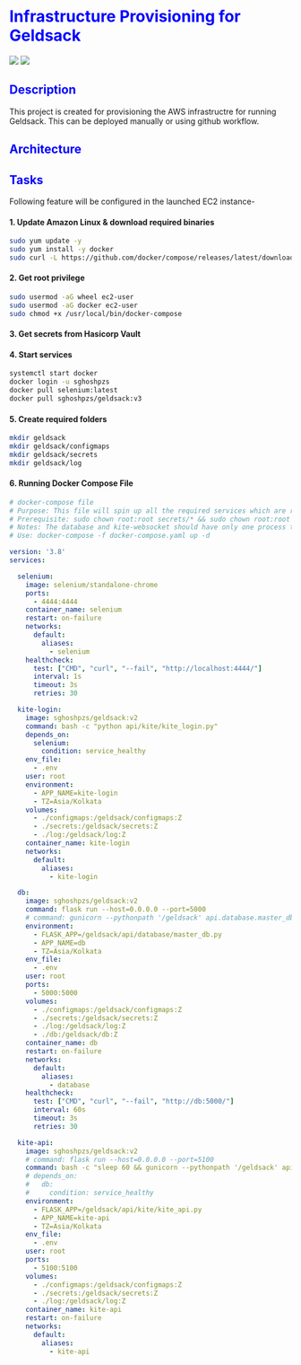 # <span style="color: blue">Infrastructure Provisioning for Geldsack </span>
[![](https://img.shields.io/badge/Terraform-blue?style=for-the-badge)](https://github.com/hamzamohdzubair/redant)
[![](https://img.shields.io/badge/AWS-yellow?style=for-the-badge)](https://docs.rs/crate/redant/latest)

## <span style="color: blue"> Description </span>

This project is created for provisioning the AWS infrastructre for running Geldsack. This can be deployed manually or using github workflow.

## <span style="color: blue"> Architecture </span>


## <span style="color: blue"> Tasks </span>

Following feature will be configured in the launched EC2 instance-

#### 1. Update Amazon Linux & download required binaries

```bash
sudo yum update -y
sudo yum install -y docker
sudo curl -L https://github.com/docker/compose/releases/latest/download/docker-compose-$(uname -s)-$(uname -m) -o /usr/local/bin/docker-compose
```

#### 2. Get root privilege

```bash
sudo usermod -aG wheel ec2-user
sudo usermod -aG docker ec2-user
sudo chmod +x /usr/local/bin/docker-compose
```

#### 3. Get secrets from Hasicorp Vault



#### 4. Start services

```bash
systemctl start docker
docker login -u sghoshpzs
docker pull selenium:latest
docker pull sghoshpzs/geldsack:v3
```

#### 5. Create required folders
```bash
mkdir geldsack
mkdir geldsack/configmaps
mkdir geldsack/secrets
mkdir geldsack/log
```

#### 6. Running Docker Compose File

```yaml
# docker-compose file
# Purpose: This file will spin up all the required services which are required for application to run
# Prerequisite: sudo chown root:root secrets/* && sudo chown root:root configmaps/*
# Notes: The database and kite-websocket should have only one process to avoid read-write conflict
# Use: docker-compose -f docker-compose.yaml up -d

version: '3.8'
services:

  selenium:
    image: selenium/standalone-chrome
    ports:
      - 4444:4444
    container_name: selenium
    restart: on-failure
    networks:
      default:
        aliases:
          - selenium
    healthcheck:
      test: ["CMD", "curl", "--fail", "http://localhost:4444/"]
      interval: 1s
      timeout: 3s
      retries: 30

  kite-login:
    image: sghoshpzs/geldsack:v2
    command: bash -c "python api/kite/kite_login.py"
    depends_on:
      selenium:
        condition: service_healthy
    env_file:
      - .env
    user: root
    environment:
      - APP_NAME=kite-login
      - TZ=Asia/Kolkata
    volumes:
      - ./configmaps:/geldsack/configmaps:Z
      - ./secrets:/geldsack/secrets:Z
      - ./log:/geldsack/log:Z
    container_name: kite-login
    networks:
      default:
        aliases:
          - kite-login

  db:
    image: sghoshpzs/geldsack:v2
    command: flask run --host=0.0.0.0 --port=5000
    # command: gunicorn --pythonpath '/geldsack' api.database.master_db:app -w 1 -b 0.0.0.0:5000
    environment:
      - FLASK_APP=/geldsack/api/database/master_db.py
      - APP_NAME=db
      - TZ=Asia/Kolkata
    env_file:
      - .env
    user: root
    ports:
      - 5000:5000
    volumes:
      - ./configmaps:/geldsack/configmaps:Z
      - ./secrets:/geldsack/secrets:Z
      - ./log:/geldsack/log:Z
      - ./db:/geldsack/db:Z
    container_name: db
    restart: on-failure
    networks:
      default:
        aliases:
          - database
    healthcheck:
      test: ["CMD", "curl", "--fail", "http://db:5000/"]
      interval: 60s
      timeout: 3s
      retries: 30

  kite-api:
    image: sghoshpzs/geldsack:v2
    # command: flask run --host=0.0.0.0 --port=5100
    command: bash -c "sleep 60 && gunicorn --pythonpath '/geldsack' api.kite.kite_api:app -w 1 -b 0.0.0.0:5100"
    # depends_on:
    #   db:
    #     condition: service_healthy
    environment:
      - FLASK_APP=/geldsack/api/kite/kite_api.py
      - APP_NAME=kite-api
      - TZ=Asia/Kolkata
    env_file:
      - .env
    user: root
    ports:
      - 5100:5100
    volumes:
      - ./configmaps:/geldsack/configmaps:Z
      - ./secrets:/geldsack/secrets:Z
      - ./log:/geldsack/log:Z
    container_name: kite-api
    restart: on-failure
    networks:
      default:
        aliases:
          - kite-api
```
